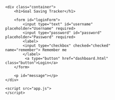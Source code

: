 <html lang="en">
<head>
    <meta charset="UTF-8">
    <title>Goal Saving Tracker</title>
    <link rel="stylesheet" href="style.css">
    <style>/* Reset */
* {
    margin: 0;
    padding: 0;
    box-sizing: border-box;
}

/* Body Styling */
body {
    height: 100vh;
    background: linear-gradient(135deg, #e0f7ff, #ffffff);
    display: flex;
    justify-content: center;
    align-items: center;
    font-family: 'Poppins', 'Helvetica Neue', Helvetica, Arial, sans-serif;
}

/* Container Styling */
.container {
    background: #ffffff;
    padding: 40px 30px;
    border-radius: 20px;
    box-shadow: 0 8px 20px rgba(0, 123, 255, 0.15);
    width: 90%;
    max-width: 350px;
    text-align: center;
    display: flex;
    flex-direction: column;
    justify-content: center;
    align-items: center;
}

/* Title */
h1 {
    font-weight: 700;
    font-size: 26px;
    color: #007bff;
    margin-bottom: 30px;
}

/* Form Styling */
form {
    width: 100%;
    display: flex;
    flex-direction: column;
}

/* Input Fields */
input {
    width: 100%;
    padding: 12px 15px;
    margin: 10px 0;
    background: #f0f9ff;
    border: 1px solid #d0e7ff;
    border-radius: 12px;
    font-size: 16px;
    color: #333;
    transition: all 0.3s ease;
}

input:focus {
    outline: none;
    border: 1px solid #007bff;
    background: #ffffff;
}

/* Button */
.button {
    width: 100%;
    padding: 12px;
    margin-top: 15px;
    background-color: #007bff;
    color: white;
    font-size: 16px;
    font-weight: 600;
    border: none;
    border-radius: 12px;
    cursor: pointer;
    transition: background-color 0.3s ease, transform 0.2s ease;
}

button:hover {
    background-color: #0056b3;
    transform: translateY(-2px);
}

/* Message */
#message {
    margin-top: 15px;
    font-size: 14px;
    color: #ff4d4d;
}</style>
</head>
<body>

    <div class="container">
        <h1>Goal Saving Tracker</h1>

        <form id="loginForm">
            <input type="text" id="username" placeholder="Username" required>
            <input type="password" id="password" placeholder="Password" required>
            <label>
            <input type="checkbox" checked="checked" name="remember"> Remember me
            </label>
             <a type="button" href="dashboard.html" class="button">Login</a>
        </form>

        <p id="message"></p>
    </div>

    <script src="app.js">
    </script>
</body>
</html>
